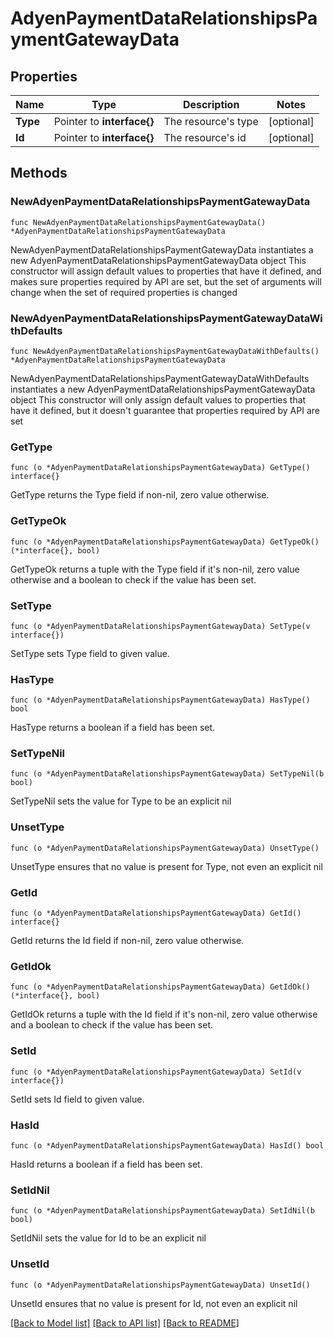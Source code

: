 # AdyenPaymentDataRelationshipsPaymentGatewayData

## Properties

Name | Type | Description | Notes
------------ | ------------- | ------------- | -------------
**Type** | Pointer to **interface{}** | The resource&#39;s type | [optional] 
**Id** | Pointer to **interface{}** | The resource&#39;s id | [optional] 

## Methods

### NewAdyenPaymentDataRelationshipsPaymentGatewayData

`func NewAdyenPaymentDataRelationshipsPaymentGatewayData() *AdyenPaymentDataRelationshipsPaymentGatewayData`

NewAdyenPaymentDataRelationshipsPaymentGatewayData instantiates a new AdyenPaymentDataRelationshipsPaymentGatewayData object
This constructor will assign default values to properties that have it defined,
and makes sure properties required by API are set, but the set of arguments
will change when the set of required properties is changed

### NewAdyenPaymentDataRelationshipsPaymentGatewayDataWithDefaults

`func NewAdyenPaymentDataRelationshipsPaymentGatewayDataWithDefaults() *AdyenPaymentDataRelationshipsPaymentGatewayData`

NewAdyenPaymentDataRelationshipsPaymentGatewayDataWithDefaults instantiates a new AdyenPaymentDataRelationshipsPaymentGatewayData object
This constructor will only assign default values to properties that have it defined,
but it doesn't guarantee that properties required by API are set

### GetType

`func (o *AdyenPaymentDataRelationshipsPaymentGatewayData) GetType() interface{}`

GetType returns the Type field if non-nil, zero value otherwise.

### GetTypeOk

`func (o *AdyenPaymentDataRelationshipsPaymentGatewayData) GetTypeOk() (*interface{}, bool)`

GetTypeOk returns a tuple with the Type field if it's non-nil, zero value otherwise
and a boolean to check if the value has been set.

### SetType

`func (o *AdyenPaymentDataRelationshipsPaymentGatewayData) SetType(v interface{})`

SetType sets Type field to given value.

### HasType

`func (o *AdyenPaymentDataRelationshipsPaymentGatewayData) HasType() bool`

HasType returns a boolean if a field has been set.

### SetTypeNil

`func (o *AdyenPaymentDataRelationshipsPaymentGatewayData) SetTypeNil(b bool)`

 SetTypeNil sets the value for Type to be an explicit nil

### UnsetType
`func (o *AdyenPaymentDataRelationshipsPaymentGatewayData) UnsetType()`

UnsetType ensures that no value is present for Type, not even an explicit nil
### GetId

`func (o *AdyenPaymentDataRelationshipsPaymentGatewayData) GetId() interface{}`

GetId returns the Id field if non-nil, zero value otherwise.

### GetIdOk

`func (o *AdyenPaymentDataRelationshipsPaymentGatewayData) GetIdOk() (*interface{}, bool)`

GetIdOk returns a tuple with the Id field if it's non-nil, zero value otherwise
and a boolean to check if the value has been set.

### SetId

`func (o *AdyenPaymentDataRelationshipsPaymentGatewayData) SetId(v interface{})`

SetId sets Id field to given value.

### HasId

`func (o *AdyenPaymentDataRelationshipsPaymentGatewayData) HasId() bool`

HasId returns a boolean if a field has been set.

### SetIdNil

`func (o *AdyenPaymentDataRelationshipsPaymentGatewayData) SetIdNil(b bool)`

 SetIdNil sets the value for Id to be an explicit nil

### UnsetId
`func (o *AdyenPaymentDataRelationshipsPaymentGatewayData) UnsetId()`

UnsetId ensures that no value is present for Id, not even an explicit nil

[[Back to Model list]](../README.md#documentation-for-models) [[Back to API list]](../README.md#documentation-for-api-endpoints) [[Back to README]](../README.md)


